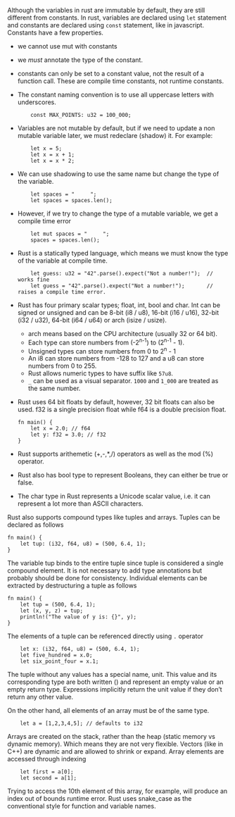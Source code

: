 Although the variables in rust are immutable by default, they are still different from constants. In rust, variables are declared using `let` statement and constants are declared using `const` statement, like in javascript. Constants have a few properties.
- we cannot use mut with constants
- we _must_ annotate the type of the constant.
- constants can only be set to a constant value, not the result of a function call. These are compile time constants, not runtime constants.
- The constant naming convention is to use all uppercase letters with underscores.
    ```
        const MAX_POINTS: u32 = 100_000;
    ```
- Variables are not mutable by default, but if we need to update a non mutable variable later, we must redeclare (shadow) it. For example:
    ```
        let x = 5;
        let x = x + 1;
        let x = x * 2;
    ```
- We can use shadowing to use the same name but change the type of the variable.
    ```
        let spaces = "     ";
        let spaces = spaces.len();
    ```
- However, if we try to change the type of a mutable variable, we get a compile time error
    ```
        let mut spaces = "     ";
        spaces = spaces.len();
    ```
- Rust is a statically typed language, which means we must know the type of the variable at compile time.
    ```
        let guess: u32 = "42".parse().expect("Not a number!");  // works fine
        let guess = "42".parse().expect("Not a number!");       // raises a compile time error.
    ```
- Rust has four primary scalar types; float, int, bool and char. Int can be signed or unsigned and can be 8-bit (i8 / u8), 16-bit (i16 / u16), 32-bit (i32 / u32), 64-bit (i64 / u64) or arch (isize / usize).
    - arch means based on the CPU architecture (usually 32 or 64 bit). 
    - Each type can store numbers from (-2<sup>n-1</sup>) to (2<sup>n-1</sup> - 1).
    - Unsigned types can store numbers from 0 to 2<sup>n</sup> - 1
    - An i8 can store numbers from -128 to 127 and a u8 can store numbers from 0 to 255.
    - Rust allows numeric types to have suffix like `57u8`.
    - `_` can be used as a visual separator. `1000` and `1_000` are treated as the same number.

- Rust uses 64 bit floats by default, however, 32 bit floats can also be used. f32 is a single precision float while f64 is a double precision float.
    ```
    fn main() {
        let x = 2.0; // f64
        let y: f32 = 3.0; // f32
    }
    ```
- Rust supports arithemetic (+,-,*,/) operators as well as the mod (%) operator.
- Rust also has bool type to represent Booleans, they can either be true or false.
- The char type in Rust represents a Unicode scalar value, i.e. it can represent a lot more than ASCII characters.

Rust also supports compound types like tuples and arrays. Tuples can be declared as follows
```
fn main() {
    let tup: (i32, f64, u8) = (500, 6.4, 1);
}
```
The variable tup binds to the entire tuple since tuple is considered a single compound element. It is not necessary to add type annotations but probably should be done for consistency. Individual elements can be extracted by destructuring a tuple as follows
```
fn main() {
    let tup = (500, 6.4, 1);
    let (x, y, z) = tup;
    println!("The value of y is: {}", y);
}
```
The elements of a tuple can be referenced directly using `.` operator
```
    let x: (i32, f64, u8) = (500, 6.4, 1);
    let five_hundred = x.0;
    let six_point_four = x.1;
```
The tuple without any values has a special name, unit. This value and its corresponding type are both written () and represent an empty value or an empty return type. Expressions implicitly return the unit value if they don’t return any other value.

On the other hand, all elements of an array must be of the same type.
```
    let a = [1,2,3,4,5]; // defaults to i32
```
Arrays are created on the stack, rather than the heap (static memory vs dynamic memory). Which means they are not very flexible. Vectors (like in C++) are dynamic and are allowed to shrink or expand.
Array elements are accessed through indexing
```
    let first = a[0];
    let second = a[1];
```
Trying to access the 10th element of this array, for example, will produce an index out of bounds runtime error.
Rust uses snake_case as the conventional style for function and variable names.